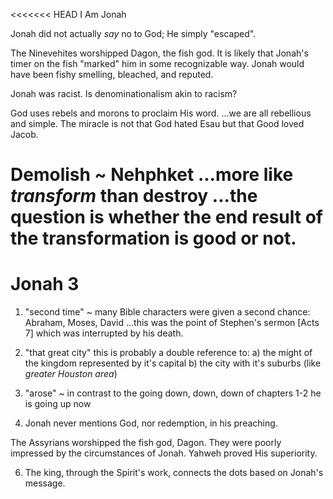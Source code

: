<<<<<<< HEAD
I Am Jonah


Jonah did not actually _say_ no to God;
He simply "escaped".

The Ninevehites worshipped Dagon, the fish god.
It is likely that Jonah's timer on the fish "marked" him in some recognizable way.
Jonah would have been fishy smelling, bleached, and reputed.

Jonah was racist.
Is denominationalism akin to racism?

God uses rebels and morons to proclaim His word.
...we are all rebellious and simple.
The miracle is not that God hated Esau but that Good loved Jacob.

Demolish ~ Nehphket
...more like _transform_ than destroy
...the question is whether the end result of the transformation is good or not.
=======
# Jonah 3

1) "second time" ~ many Bible characters were given a second chance: Abraham, Moses, David
...this was the point of Stephen's sermon [Acts 7] which was interrupted by his death.

2) "that great city" this is probably a double reference to:
    a) the might of the kingdom represented by it's capital
    b) the city with it's suburbs (like _greater Houston area_)

3) "arose" ~ in contrast to the going down, down, down of chapters 1-2 he is going up now

4) Jonah never mentions God, nor redemption, in his preaching.

The Assyrians worshipped the fish god, Dagon.
They were poorly impressed by the circumstances of Jonah.
Yahweh proved His superiority.


6) The king, through the Spirit's work, connects the dots based on Jonah's message.
